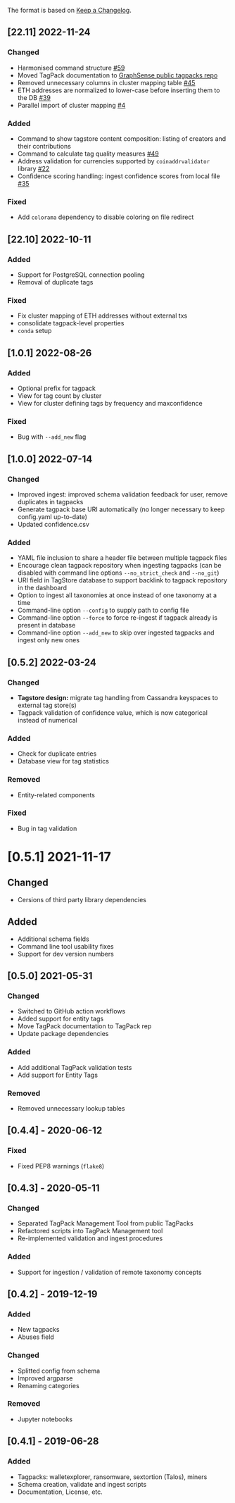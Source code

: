 The format is based on [Keep a Changelog](https://keepachangelog.com/en/1.0.0/).

## [22.11] 2022-11-24
### Changed
- Harmonised command structure [#59](https://github.com/graphsense/graphsense-tagpack-tool/issues/59)
- Moved TagPack documentation to [GraphSense public tagpacks repo](https://github.com/graphsense/graphsense-tagpacks/wiki/GraphSense-TagPacks)
- Removed unnecessary columns in cluster mapping table [#45](https://github.com/graphsense/graphsense-tagpack-tool/issues/45)
- ETH addresses are normalized to lower-case before inserting them to the DB [#39](https://github.com/graphsense/graphsense-tagpack-tool/issues/39)
- Parallel import of cluster mapping [#4](https://github.com/graphsense/graphsense-tagpack-tool/issues/4)
### Added
- Command to show tagstore content composition: listing of creators and their contributions
- Command to calculate tag quality measures [#49](https://github.com/graphsense/graphsense-tagpack-tool/issues/49)
- Address validation for currencies supported by `coinaddrvalidator` library [#22](https://github.com/graphsense/graphsense-tagpack-tool/issues/22)
- Confidence scoring handling: ingest confidence scores from local file [#35](https://github.com/graphsense/graphsense-tagpack-tool/issues/35)
### Fixed
- Add `colorama` dependency to disable coloring on file redirect

## [22.10] 2022-10-11
### Added
- Support for PostgreSQL connection pooling
- Removal of duplicate tags
### Fixed
- Fix cluster mapping of ETH addresses without external txs
- consolidate tagpack-level properties
- `conda` setup

## [1.0.1] 2022-08-26
### Added
- Optional prefix for tagpack
- View for tag count by cluster
- View for cluster defining tags by frequency and maxconfidence
### Fixed
- Bug with `--add_new` flag

## [1.0.0] 2022-07-14
### Changed
- Improved ingest: improved schema validation feedback for user, remove duplicates in tagpacks
- Generate tagpack base URI automatically (no longer necessary to keep config.yaml up-to-date)
- Updated confidence.csv
### Added
- YAML file inclusion to share a header file between multiple tagpack files
- Encourage clean tagpack repository when ingesting tagpacks (can be disabled with command line options `--no_strict_check` and `--no_git`)
- URI field in TagStore database to support backlink to tagpack repository in the dashboard
- Option to ingest all taxonomies at once instead of one taxonomy at a time
- Command-line option `--config` to supply path to config file
- Command-line option `--force` to force re-ingest if tagpack already is present in database
- Command-line option `--add_new` to skip over ingested tagpacks and ingest only new ones

## [0.5.2] 2022-03-24
### Changed
- **Tagstore design:** migrate tag handling from Cassandra keyspaces
  to external tag store(s)
- Tagpack validation of confidence value, which is now categorical
  instead of numerical
### Added
- Check for duplicate entries
- Database view for tag statistics
### Removed
- Entity-related components
### Fixed
- Bug in tag validation

# [0.5.1] 2021-11-17
## Changed
- Cersions of third party library dependencies
## Added
- Additional schema fields
- Command line tool usability fixes
- Support for dev version numbers

## [0.5.0] 2021-05-31
### Changed
- Switched to GitHub action workflows
- Added support for entity tags
- Move TagPack documentation to TagPack rep
- Update package dependencies

### Added
- Add additional TagPack validation tests
- Add support for Entity Tags

### Removed
- Removed unnecessary lookup tables

## [0.4.4] - 2020-06-12
### Fixed
- Fixed PEP8 warnings (`flake8`)

## [0.4.3] - 2020-05-11
### Changed
- Separated TagPack Management Tool from public TagPacks
- Refactored scripts into TagPack Management tool
- Re-implemented validation and ingest procedures

### Added
- Support for ingestion / validation of remote taxonomy concepts

## [0.4.2] - 2019-12-19
### Added
- New tagpacks
- Abuses field

### Changed
- Splitted config from schema
- Improved argparse
- Renaming categories

### Removed
- Jupyter notebooks

## [0.4.1] - 2019-06-28
### Added
- Tagpacks: walletexplorer, ransomware, sextortion (Talos), miners
- Schema creation, validate and ingest scripts
- Documentation, License, etc.
